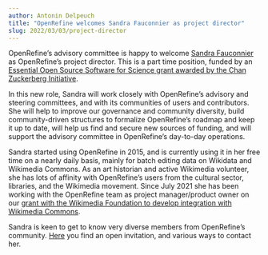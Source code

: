 ```yaml
---
author: Antonin Delpeuch
title: "OpenRefine welcomes Sandra Fauconnier as project director"
slug: 2022/03/03/project-director
---
```


OpenRefine’s advisory committee is happy to welcome [Sandra Fauconnier](https://meta.wikimedia.org/wiki/User:SFauconnier) as OpenRefine’s project director. This is a part time position, funded by an [Essential Open Source Software for Science grant awarded by the Chan Zuckerberg Initiative](https://chanzuckerberg.com/eoss/proposals/openrefine-for-everyone/).

In this new role, Sandra will work closely with OpenRefine’s advisory and steering committees, and with its communities of users and contributors. She will help to improve our governance and community diversity, build community-driven structures to formalize OpenRefine’s roadmap and keep it up to date, will help us find and secure new sources of funding, and will support the advisory committee in OpenRefine’s day-to-day operations.

Sandra started using OpenRefine in 2015, and is currently using it in her free time on a nearly daily basis, mainly for batch editing data on Wikidata and Wikimedia Commons. As an art historian and active Wikimedia volunteer, she has lots of affinity with OpenRefine’s users from the cultural sector, libraries, and the Wikimedia movement. Since July 2021 she has been working with the OpenRefine team as project manager/product owner on our [grant with the Wikimedia Foundation to develop integration with Wikimedia Commons](https://meta.wikimedia.org/wiki/Grants:Project/CS%26S/Structured_Data_on_Wikimedia_Commons_functionalities_in_OpenRefine).

Sandra is keen to get to know very diverse members from OpenRefine’s community. [Here](https://hackmd.io/JgmAzY_9RwCilSQIxkNChA?view) you find an open invitation, and various ways to contact her.
